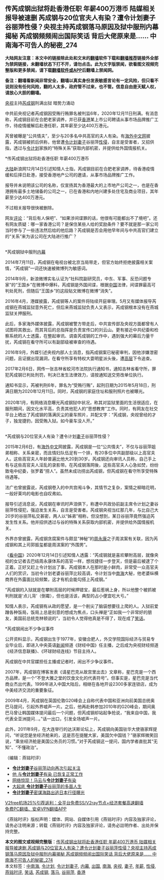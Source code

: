  <h2>传芮成钢出狱将赴香港任职 年薪400万港币 陆媒相关报导被速删 芮成钢与20位官夫人有染？遭令计划妻子谷丽萍性侵？央视主持芮成钢落马原因及狱中服刑内幕揭秘 芮成钢频频闹出国际笑话 背后大佬原来是…… 中南海不可告人的秘密_274</h2> <p class="notice"><b>大陆网友注意：本文中的链接除此处和文末的<a href="https://github.com/bannedbook/fanqiang" >翻墙</a>软件下载和<a href="https://github.com/killgcd/justmysocks/blob/master/README.md">翻墙推荐</a>链接外全部为禁网链接，未翻墙状态下打不开，请勿点击。此为文字版禁闻，欲看图文视频完整版和更多禁闻，请下载<a href="https://github.com/bannedbook/fanqiang">翻墙软件或APP</a>后翻墙上禁闻网。</p><p>备注：翻墙看新闻非常安全，翻墙以真实身份发表敏感言论有一定风险，但只看不说则没有任何风险，翻的人太多，政府管不过来，也不管。信息自由是天赋人权，请放心大胆的翻墙。</b></p>  <div class="entry">  <p></p> <p><a href="https://www.bannedbook.org/bnews/tag/%e5%a4%ae%e8%a7%86/" class="st_tag internal_tag" rel="tag" title="标签 央视 下的日志">央视</a>主持<a href="https://www.bannedbook.org/bnews/tag/%e8%8a%ae%e6%88%90%e9%92%a2/" class="st_tag internal_tag" rel="tag" title="标签 芮成钢 下的日志">芮成钢</a>刑满出狱 暗势力涌动 </p> <p>中共前央视记者芮成钢因受贿行贿罪名被判监6年&#65292;2020年12月11日刑满&#12290;有消息称&#65292;芮成钢目前在合肥老家调养&#65292;并已获<a href="https://www.bannedbook.org/bnews/tag/%e9%a6%99%e6%b8%af/" class="st_tag internal_tag" rel="tag" title="标签 香港 下的日志">香港</a>某上市公司聘请从事市场品牌推广工作&#65292;待疫情缓解后赴港任职&#65292;其年薪至少达400万港元&#12290;</p> <p>芮曾被曝是&#8220;公共情夫&#8221;&#65292;至少与20多名中共高官的夫人有染&#12290;有<span class='wp_keywordlink'><a href="https://99cn.info/" title="海外中文网" target="_blank">海外中文网</a></span>披露&#65292;芮成钢被抓后供称&#65292;他曾遭<a href="https://www.bannedbook.org/bnews/tag/%e4%bb%a4%e8%ae%a1%e5%88%92%e5%a6%bb%e5%ad%90/" class="st_tag internal_tag" rel="tag" title="标签 令计划妻子 下的日志">令计划妻子</a>谷丽萍<a href="https://www.bannedbook.org/bnews/tag/%e6%80%a7%e4%be%b5/" class="st_tag internal_tag" rel="tag" title="标签 性侵 下的日志">性侵</a>&#65292;自言是受害者&#65292;又招供指&#65292;透过与<a href="https://www.bannedbook.org/bnews/tag/%e4%bb%a4%e8%ae%a1%e5%88%92/" class="st_tag internal_tag" rel="tag" title="标签 令计划 下的日志">令计划</a>家族的&#8220;特殊关系&#8221;获取内部机密&#65292;并提供给外国情报机关&#12290;</p> <p>   *传芮成钢出狱将赴香港任职 年薪400万港币</p> <p><span class='wp_keywordlink_affiliate'><a href="https://www.bannedbook.org/" title="大陆" target="_blank">大陆</a></span>新浪网12月14日引述知情人士指&#65292;芮成钢目前在合肥老家调养&#65292;待香港疫情缓和后择日赴港&#65292;接受香港地产公司的邀请&#65292;从事市场品牌推广工作&#12290;</p> <p>报导并未说明该公司的名称&#65292;仅宣扬其为香港最大的上市地产公司之一&#65292;也是在香港拥有最多土地储备的公司之一&#65292;已在香港和内地兴建多处住宅及商业项目&#65292;其年薪至少达400万港元&#12290;</p> <p>不过相关报导很快被删除&#12290;</p>  <p>网友<span class='wp_keywordlink_affiliate'><a href="https://www.bannedbook.org/bnews/comments/" title="新闻评论" target="_blank">评论</a></span>&#65306;&#8220;背后有人保吧&#8221;&#12289;&#8220;如果涉间谍罪的话&#65292;他很有可能都出不了境吧&#8221;&#12290;还有网友质疑&#65306;哪一家香港公司&#65311;是保住某些人给的奖励条件&#65311;要不就是那一家公司当时参与了一些违法然后给的他后路&#65311;芮成钢是否会用他早年间与中共高官们建立的&#8220;关系&#8221;来为该公司在大陆进行推广&#65311;<br />&nbsp;</p> <p>   *芮成钢狱中服刑<span class='wp_keywordlink_affiliate'><a href="https://www.bannedbook.org/bnews/ccpdope/" title="中共高层内幕" target="_blank">内幕</a></span></p> <p>2014年7月11日&#65292;芮成钢在电视台被北京当局带走&#65292;但官方始终拒绝披露相关案情&#65292;&#8220;芮成钢&#8221;一词还快速被微博列为敏感词&#12290;</p> <p>2014年9月&#65292;新浪微博实名认证为&#8220;社科院副研究员&#65292;中东&#12289;军事&#12289;反恐问题专家&#8221;的&#8220;王国乡&#8221;在微博中爆料&#65292;芮成钢是外国间谍&#65292;根据<span class='wp_keywordlink_affiliate'><a href="https://www.bannedbook.org/" title="中国" target="_blank">中国</a></span>法律&#65292;间谍罪最高可判处死刑&#65292;但随后&#8220;王国乡&#8221;的这段贴文微博在微博&#8220;消失&#8221;&#12290; </p> <p>2016年4月&#65292;港媒披露&#65292;芮成钢等人的案件将陆续开庭审理&#12290;5月又有媒体报导芮成钢在燕城监狱意外死亡&#65292;但后来燕城监狱负责人又表示&#65292;芮成钢根本没有在燕城监狱关押服刑&#12290; </p> <p>此后&#65292;多家海外媒体披露&#65292;芮成钢被警方带走后&#65292;中共宣传部及央视方面都曾有人试图将其救出&#65292;而其背后的总指挥是负责宣传口的刘云山&#12290;更有接近中共纪委和检察系统的人士透露&#65292;在整起审讯&#12289;调查芮成钢的工作中&#65292;遇到强大的幕后力量干扰&#65292;芮成钢在看守所可以有副部级被审查的待遇&#12290; </p> <p>   2016年9月&#65292;外媒引述央视内部人士消息&#65292;指芮成钢案已秘密审判&#65292;因他涉嫌泄密问题&#65292;且证据出现漏洞&#65292;在看守所享有特权大耍明星派头後&#65292;遭<span class='wp_keywordlink_affiliate'><a href="https://www.bannedbook.org/bnews/ccpdope/" title="中共高层内幕" target="_blank">高层</a></span>下令追查&#12290;</p> <p>2017年2月6日&#65292;网传一张吉林省蛟河市法院执行通知书&#65292;通知吉林省看守所&#65292;罪犯芮成钢已判处刑罚&#65292;判决已发生法律效力&#65292;请按通知送交劳改单位执行&#12290;</p>  <p>通知书显示&#65292;芮被判刑6年&#65292;罪名为&#8220;受贿行贿&#8221;&#65292;起刑日期为2015年5月18日&#65292;刑满日期为2020年12月11日&#12290;同时&#65292;芮成钢的家庭住址和服刑照片也被曝光&#12290;<br />&nbsp;<br />2020年1月&#65292;有网络消息曝光芮成钢狱中状况&#65292;称其对监狱里面的生活很适应&#65292;在服刑期间&#65292;因文化水平高&#65292;负责其他犯人的&#8220;思想教育&#8221;工作&#12290;同时&#65292;有网友在社交平台上晒出了芮成钢的落满灰尘的豪车照片&#65292;并配文字&#65306;&#8220;芮成钢&#65292;央视曾经的才子&#65292;独宠捷豹&#65292;因受贿入狱&#12290;如今豪车没人开&#12290;&#8221;<br />&nbsp;</p> <p>   *芮成钢与20位官夫人有染&#65311;遭令计划<a href="https://www.bannedbook.org/bnews/tag/%e5%a6%bb%e5%ad%90/" class="st_tag internal_tag" rel="tag" title="标签 妻子 下的日志">妻子</a>谷丽萍性侵&#65311;</p> <p>2015年2月6日&#65292;有<span class='wp_keywordlink_affiliate'><a href="https://99cn.info/" title="海外中文" target="_blank">海外中文</a></span>网披露&#65292;芮成钢是一位&#8220;公共情夫&#8221;&#65292;不仅与谷丽萍姐弟相称&#12289;关系亲密&#65292;而且情妇队伍足有一个排&#65292;有20多位中共副部级以上高官夫人&#12290;这些高官夫人年龄普遍比他大20到30岁&#12290;芮成钢还向审讯人员称&#65292;自己手上有与这些高官夫人淫乱的录影带&#12290;在芮成钢落网後&#65292;这些高官夫人心急如焚&#65292;纷纷致电中纪委&#65292;张罗着&#8220;捞人&#8221;&#12290;虽然未成功捞出芮成钢&#65292;但芮成钢在看守所享受特殊待遇等&#12290;</p> <p>法广也曾披露说&#65292;芮成钢卷入的中共宫闱斗争&#65292;其情节之复杂&#65292;案情之柳暗花明&#65292;一般好莱坞的电影也自叹弗如&#12290;</p> <p>报导引述消息说&#65292;芮成钢在审讯时声泪俱下&#65292;称遭中共政协前副主席令计划之妻谷丽萍性侵犯&#65292;强迫发生关系&#65292;自言是受害者&#12290;芮成钢央视当红那几年&#65292;与比自己大20岁的谷丽萍私交甚密&#65292;两人以&#8220;姊弟&#8221;相称&#65292;但没想到&#65292;某日谷丽萍竟然强迫芮发生性关系&#12290;他并招供透过与谷的特殊关系获取内部机密&#65292;并提供给外国情报机关&#12290; </p> <p>   外界亦曾披露&#65292;芮成钢贪腐案件与颇显&#8220;神秘&#8221;的<span class='wp_keywordlink'><a href="https://www.bannedbook.org/forum2/topic2891.html" title="《周永康其人》《周永康传》" target="_blank">周永康</a></span>之子周滨案有关联&#65292;因为芮成钢和其上司郭振玺都是周滨案的&#8220;外围男&#8221;&#12290; </p> <p>&#12298;<span class='wp_keywordlink_affiliate'><a href="https://www.secretchina.com/" title="看中国" target="_blank">看中国</a></span>&#12299;2020年12月14日引述知情人透露&#65306;&#8220;芮成钢就是喜欢攀附高层&#65292;就像央视的女记者去巴结周永康体系的高官一样&#65292;想找捷径一步登天&#65292;但是最后被逮了个正着&#12290;正好又赶上令计划出了事&#65292;芮成钢本人在那时是小鲜肉&#65292;非常受一众高官夫人们的赏识&#65292;当初令计划老婆谷丽萍比较高调&#65292;令计划当中<a href="https://www.bannedbook.org/bnews/tag/%e5%8d%97%e6%b5%b7/" class="st_tag internal_tag" rel="tag" title="标签 南海 下的日志">南海</a>大秘&#65292;他老婆纵横商界在外露面比较频繁&#65292;这才有机会能勾搭上芮成钢&#12290;&#8221;</p> <p>&#8220;芮成钢的入狱就是在攀附高层的时候押错宝&#65292;最后惹祸上身&#65292;所以他整个被抓被判刑就是&#8216;点儿背&#8217;&#65288;倒霉&#65289;&#65292;但也是活该&#65292;典型的占小便宜吃大亏&#12290;&#8221;</p>  <p>知情人表示&#65292;芮成钢有从政的愿望&#65292;是一个削尖了脑袋想要往上爬的人&#12290;入狱前爱蹭各种饭局&#65292;饭局上总是刻意的想成为焦点&#65292;口头禅是&#8220;正如我一个非常好的朋友&#65292;美国前总统克林顿说的&#8221;&#65292;当初令人觉得他真是不得了&#65292;现在成了<a href="https://www.bannedbook.org/bnews/tag/%E7%AC%91%E8%AF%9D/" class="st_tag internal_tag" rel="tag" title="标签 笑话 下的日志">笑话</a>&#12290;</p> <p>   *芮成钢闹出不少争议事件</p> <p>公开资料显示&#65292;芮成钢出生于1977年&#65292;安徽合肥人&#65292;外交学院国际经济与贸易专业毕业后&#65292;即进入中央英语<span class='wp_keywordlink_affiliate'><a href="https://www.bannedbook.org/" title="新闻">新闻</a></span>频道&#12298;财经中国&#12299;任主播&#65292;之后成为央视财经频道&#12298;经济信息联播&#12299;&#12289;&#12298;环球财经连线&#12299;节目主持人&#12290; </p> <p>芮成钢在中共官媒担任主播或记者时&#65292;闹出不少争议事件&#12290;</p> <p>2007年&#65292;芮成钢在博客发表&#12298;请星巴克从故宫里出去&#12299;文章称&#65292;星巴克是一个西方品牌&#65292;是一个&#8220;不登大雅之堂的饮食文化的代表符号&#8221;&#12290;但事实是&#65292;星巴克是当代商业杰出代表&#12290;1999年进入中国大陆后&#65292;相继在各地开设2300多家连锁店&#65292;成为中美经济交流的重要象征&#12290;</p> <p>2009年4月&#65292;芮成钢在英国伦敦G20峰会上自称代表中国和亚洲向前美国总统奥巴马提问&#65292;引起外界嘘声一片&#12290;之后&#65292;他再赴韩参加2010年的G20峰会&#65292;期间奥巴马曾让韩国媒体提问最后一个问题&#65292;但芮成钢却站起争抢说&#65292;&#8220;我来自中国&#65292;我代表全亚洲提问&#8230;&#12290;&#8221;话一出口&#65292;引发全场嘘声一片&#12290;</p> <p>   此外&#65292;2011年9月&#65292;在大连举行的达沃斯论坛上&#65292;芮成钢向美国驻华大使骆家辉提问&#65292;&#8220;听说您是坐经济舱来的&#65292;这是否在提醒大家&#65292;美国欠中国钱&#65311;&#8221;骆家辉微笑回说&#65292;&#8220;乘坐经济舱是美国公务员的习惯&#12290;&#8221;对于芮成钢这一提问&#65292;国内学者直批其&#8220;无知&#8221;&#12289;&#8220;不懂政治&#8221;&#12290; </p> <p>&#65288;编辑&#65306;燕铭时评&#65289;</p>  <ul class='op-related-articles' title='相关阅读'> <li><a href='https://www.bannedbook.org/bnews/ssgc/20130222/682962.html' target='_blank'><b>令计划妻子</b>谷丽萍动向再次引起关注</a></li> <li><a href='https://www.bannedbook.org/bnews/cnnews/aboluonews/20150927/454538.html' target='_blank'>他 与<b>令计划妻子</b>有染 已恢复正常工作</a></li> <li><a href='https://www.bannedbook.org/bnews/cnnews/aboluonews/20150201/359744.html' target='_blank'>网络惊现！马云与<b>令计划妻子</b>有染</a></li> <li><a href='https://www.bannedbook.org/bnews/cnnews/aboluonews/20150130/358957.html' target='_blank'>大起底 <b>令计划妻子</b>谷丽萍的多面人生</a></li> <li><a href='https://www.bannedbook.org/bnews/cnnews/aboluonews/20150120/355291.html' target='_blank'><b>令计划妻子</b>密谋海路出逃日本行径曝光</a></li> </ul> <p class="texttj"> <a href="https://www.bannedbook.org/forum23/topic22702.html" target="_blank">V2free机场25%引荐返利：全平台免费SS/V2ray节点+经济套餐高速翻墙</a><br/> <a href="https://github.com/bannedbook/fanqiang/wiki/%E7%A6%81%E9%97%BB%E7%BD%91%E5%AE%89%E5%8D%93%E7%BF%BB%E5%A2%99%E6%96%B0%E9%97%BBAPP" target="_blank">免费PC翻墙、安卓VPN翻墙APP</a></p><p>&#12298;燕铭时评&#12299;版权声明&#65306;媒体&#12289;网站&#12289;自媒体引用&#12298;燕铭时评&#12299;内容及独家评论&#65292;请务必注明来源&#65307;转载&#12298;燕铭时评&#12299;内容及独家评论&#65292;请务必註明作者&#12289;出处并保持完整&#12290; </p><a name='sharetosocial'></a>       <div><b>本文的图文或视频完整版</b>：<a href='https://www.bannedbook.org/bnews/comments/20201216/1448752.html'>传芮成钢出狱将赴香港任职 年薪400万港币 陆媒相关报导被速删 芮成钢与20位官夫人有染？遭令计划妻子谷丽萍性侵？央视主持芮成钢落马原因及狱中服刑内幕揭秘 芮成钢频频闹出国际笑话 背后大佬原来是…… 中南海不可告人的秘密_274</a></div>  </div><!--END ENTRY--> <div class="postfooter"> <div>本文标签：<a href="https://www.bannedbook.org/bnews/tag/%e4%b8%ad%e5%8d%97%e6%b5%b7/" rel="tag">中南海</a>, <a href="https://www.bannedbook.org/bnews/tag/%e4%bb%a4%e8%ae%a1%e5%88%92/" rel="tag">令计划</a>, <a href="https://www.bannedbook.org/bnews/tag/%e4%bb%a4%e8%ae%a1%e5%88%92%e5%a6%bb%e5%ad%90/" rel="tag">令计划妻子</a>, <a href="https://www.bannedbook.org/bnews/tag/%E5%86%85%E5%B9%95/" rel="tag">内幕</a>, <a href="https://www.bannedbook.org/bnews/tag/%e5%87%ba%e5%9b%bd/" rel="tag">出国</a>, <a href="https://www.bannedbook.org/bnews/tag/%e5%8d%97%e6%b5%b7/" rel="tag">南海</a>, <a href="https://www.bannedbook.org/bnews/tag/%e5%a4%ae%e8%a7%86/" rel="tag">央视</a>, <a href="https://www.bannedbook.org/bnews/tag/%e5%a6%bb%e5%ad%90/" rel="tag">妻子</a>, <a href="https://www.bannedbook.org/bnews/tag/%E5%B9%B4%E8%96%AA/" rel="tag">年薪</a>, <a href="https://www.bannedbook.org/bnews/tag/%e6%80%a7%e4%be%b5/" rel="tag">性侵</a>, <a href="https://www.bannedbook.org/bnews/tag/%e7%87%95%e9%93%ad%e6%97%b6%e8%af%84/" rel="tag">燕铭时评</a>, <a href="https://www.bannedbook.org/bnews/tag/%E7%AC%91%E8%AF%9D/" rel="tag">笑话</a>, <a href="https://www.bannedbook.org/bnews/tag/%e8%8a%ae%e6%88%90%e9%92%a2/" rel="tag">芮成钢</a>, <a href="https://www.bannedbook.org/bnews/tag/%E8%90%BD%E9%A9%AC/" rel="tag">落马</a>, <a href="https://www.bannedbook.org/bnews/tag/%e8%b0%b7%e4%b8%bd%e8%90%8d/" rel="tag">谷丽萍</a>, <a href="https://www.bannedbook.org/bnews/tag/%e9%a6%99%e6%b8%af/" rel="tag">香港</a></div>  </div><!--END POSTFOOTER--> 